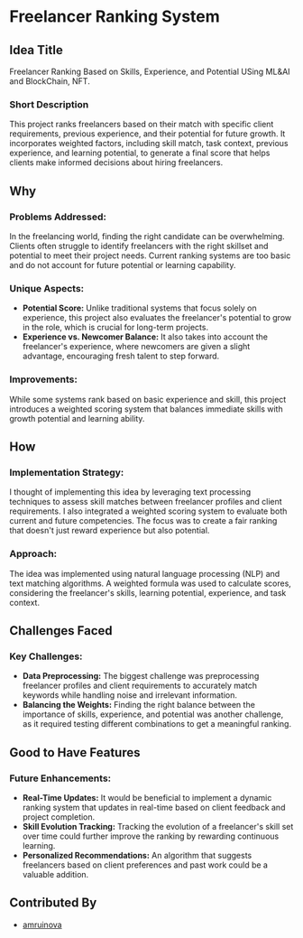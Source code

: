 # Freelancer Ranking System

## Idea Title
Freelancer Ranking Based on Skills, Experience, and Potential USing ML&AI and BlockChain, NFT.

### Short Description
This project ranks freelancers based on their match with specific client requirements, previous experience, and their potential for future growth. It incorporates weighted factors, including skill match, task context, previous experience, and learning potential, to generate a final score that helps clients make informed decisions about hiring freelancers.

## Why

### Problems Addressed:
In the freelancing world, finding the right candidate can be overwhelming. Clients often struggle to identify freelancers with the right skillset and potential to meet their project needs. Current ranking systems are too basic and do not account for future potential or learning capability.

### Unique Aspects:
- **Potential Score:** Unlike traditional systems that focus solely on experience, this project also evaluates the freelancer's potential to grow in the role, which is crucial for long-term projects.
- **Experience vs. Newcomer Balance:** It also takes into account the freelancer's experience, where newcomers are given a slight advantage, encouraging fresh talent to step forward.

### Improvements:
While some systems rank based on basic experience and skill, this project introduces a weighted scoring system that balances immediate skills with growth potential and learning ability.

## How

### Implementation Strategy:
I thought of implementing this idea by leveraging text processing techniques to assess skill matches between freelancer profiles and client requirements. I also integrated a weighted scoring system to evaluate both current and future competencies. The focus was to create a fair ranking that doesn't just reward experience but also potential.

### Approach:
The idea was implemented using natural language processing (NLP) and text matching algorithms. A weighted formula was used to calculate scores, considering the freelancer's skills, learning potential, experience, and task context.

## Challenges Faced

### Key Challenges:
- **Data Preprocessing:** The biggest challenge was preprocessing freelancer profiles and client requirements to accurately match keywords while handling noise and irrelevant information.
- **Balancing the Weights:** Finding the right balance between the importance of skills, experience, and potential was another challenge, as it required testing different combinations to get a meaningful ranking.

## Good to Have Features

### Future Enhancements:
- **Real-Time Updates:** It would be beneficial to implement a dynamic ranking system that updates in real-time based on client feedback and project completion.
- **Skill Evolution Tracking:** Tracking the evolution of a freelancer's skill set over time could further improve the ranking by rewarding continuous learning.
- **Personalized Recommendations:** An algorithm that suggests freelancers based on client preferences and past work could be a valuable addition.

## Contributed By
- [amruinova](https://github.com/am-ru/INVOA)

